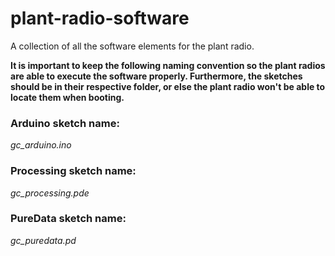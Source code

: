 # plant-radio-software
A collection of all the software elements for the plant radio.

**It is important to keep the following naming convention so the plant radios are able to execute the software properly. Furthermore, the sketches should be in their respective folder, or else the plant radio won't be able to locate them when booting.**

### Arduino sketch name:
*gc_arduino.ino*

### Processing sketch name:
*gc_processing.pde*

### PureData sketch name:
*gc_puredata.pd*

